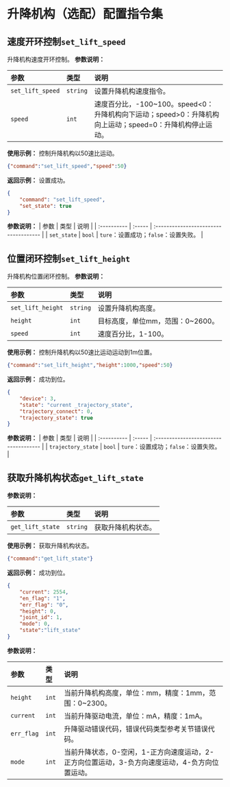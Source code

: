 # 升降机构（选配）配置指令集

## 速度开环控制`set_lift_speed`

升降机构速度开环控制。
**参数说明：**

| 参数            | 类型 | 说明                     |
| :-------------- | :--- | :----------------------- |
| `set_lift_speed` |   `string`   | 设置升降机构速度指令。           |
| `speed` |   `int`   | 速度百分比，-100~100。speed<0：升降机构向下运动；speed>0：升降机构向上运动；speed=0：升降机构停止运动。          |

**使用示例：**
控制升降机构以50速比运动。

```json
{"command":"set_lift_speed","speed":50}
```

**返回示例：**
设置成功。

```json
{
    "command": "set_lift_speed",
    "set_state": true
}
```

**参数说明：**
| 参数        | 类型   | 说明                                  |
| :---------- | :----- | :------------------------------------ |
| `set_state` | `bool` | `ture`：设置成功；`false`：设置失败。 |

## 位置闭环控制`set_lift_height`

升降机构位置闭环控制。
**参数说明：**

| 参数            | 类型 | 说明                     |
| :-------------- | :--- | :----------------------- |
| `set_lift_height` |   `string`   | 设置升降机构高度。           |
| `height` |   `int`   | 目标高度，单位mm，范围：0~2600。          |
| `speed` |   `int`   | 速度百分比，1-100。          |

**使用示例：**
控制升降机构以50速比运动运动到1m位置。

```json
{"command":"set_lift_height","height":1000,"speed":50}
```

**返回示例：**
成功到位。

```json
{
    "device": 3,
    "state": "current _trajectory_state",
    "trajectory_connect": 0,
    "trajectory_state": true
}
```

**参数说明：**
| 参数        | 类型   | 说明                                  |
| :---------- | :----- | :------------------------------------ |
| `trajectory_state` | `bool` | `ture`：设置成功；`false`：设置失败。 |

## 获取升降机构状态`get_lift_state`

**参数说明：**

| 参数            | 类型 | 说明                     |
| :-------------- | :--- | :----------------------- |
| `get_lift_state` |   `string`   | 获取升降机构状态。           |

**使用示例：**
获取升降机构状态。

```json
{"command":"get_lift_state"}
```

**返回示例：**
成功到位。

```json
{
    "current": 2554,
    "en_flag": "1",
    "err_flag": "0",
    "height": 0,
    "joint_id": 1,
    "mode": 0,
    "state":"lift_state"
}
```

**参数说明：**

| 参数            | 类型 | 说明                     |
| :-------------- | :--- | :----------------------- |
| `height` |   `int`   | 当前升降机构高度，单位：mm，精度：1mm，范围：0~2300。          |
| `current` |   `int`   | 当前升降驱动电流，单位：mA，精度：1mA。          |
| `err_flag` |   `int`   | 升降驱动错误代码，错误代码类型参考关节错误代码。          |
| `mode` |   `int`   | 当前升降状态，0-空闲，1-正方向速度运动，2-正方向位置运动，3-负方向速度运动，4-负方向位置运动。          |
